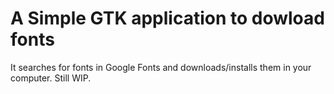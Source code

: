 # A Simple GTK application to dowload fonts

It searches for fonts in Google Fonts and downloads/installs them in your computer. Still WIP.
